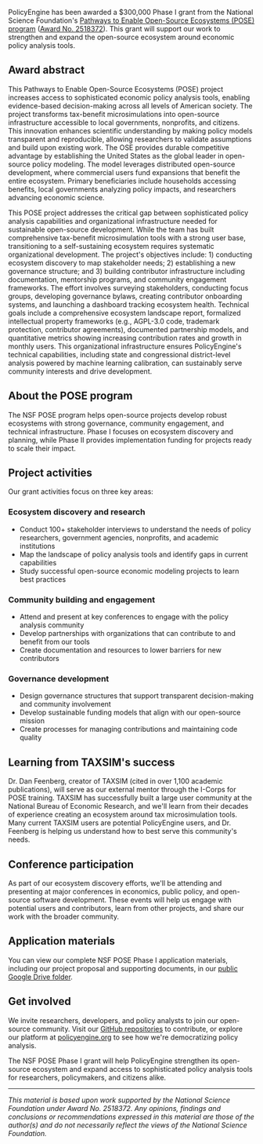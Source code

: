 PolicyEngine has been awarded a $300,000 Phase I grant from the National Science Foundation's [Pathways to Enable Open-Source Ecosystems (POSE) program](https://new.nsf.gov/funding/opportunities/pathways-enable-open-source-ecosystems-pose) ([Award No. 2518372](https://www.nsf.gov/awardsearch/showAward?AWD_ID=2518372)). This grant will support our work to strengthen and expand the open-source ecosystem around economic policy analysis tools.

## Award abstract

This Pathways to Enable Open-Source Ecosystems (POSE) project increases access to sophisticated economic policy analysis tools, enabling evidence-based decision-making across all levels of American society. The project transforms tax-benefit microsimulations into open-source infrastructure accessible to local governments, nonprofits, and citizens. This innovation enhances scientific understanding by making policy models transparent and reproducible, allowing researchers to validate assumptions and build upon existing work. The OSE provides durable competitive advantage by establishing the United States as the global leader in open-source policy modeling. The model leverages distributed open-source development, where commercial users fund expansions that benefit the entire ecosystem. Primary beneficiaries include households accessing benefits, local governments analyzing policy impacts, and researchers advancing economic science.

This POSE project addresses the critical gap between sophisticated policy analysis capabilities and organizational infrastructure needed for sustainable open-source development. While the team has built comprehensive tax-benefit microsimulation tools with a strong user base, transitioning to a self-sustaining ecosystem requires systematic organizational development. The project's objectives include: 1) conducting ecosystem discovery to map stakeholder needs; 2) establishing a new governance structure; and 3) building contributor infrastructure including documentation, mentorship programs, and community engagement frameworks. The effort involves surveying stakeholders, conducting focus groups, developing governance bylaws, creating contributor onboarding systems, and launching a dashboard tracking ecosystem health. Technical goals include a comprehensive ecosystem landscape report, formalized intellectual property frameworks (e.g., AGPL-3.0 code, trademark protection, contributor agreements), documented partnership models, and quantitative metrics showing increasing contribution rates and growth in monthly users. This organizational infrastructure ensures PolicyEngine's technical capabilities, including state and congressional district-level analysis powered by machine learning calibration, can sustainably serve community interests and drive development.

## About the POSE program

The NSF POSE program helps open-source projects develop robust ecosystems with strong governance, community engagement, and technical infrastructure. Phase I focuses on ecosystem discovery and planning, while Phase II provides implementation funding for projects ready to scale their impact.

## Project activities

Our grant activities focus on three key areas:

### Ecosystem discovery and research

- Conduct 100+ stakeholder interviews to understand the needs of policy researchers, government agencies, nonprofits, and academic institutions
- Map the landscape of policy analysis tools and identify gaps in current capabilities
- Study successful open-source economic modeling projects to learn best practices

### Community building and engagement

- Attend and present at key conferences to engage with the policy analysis community
- Develop partnerships with organizations that can contribute to and benefit from our tools
- Create documentation and resources to lower barriers for new contributors

### Governance development

- Design governance structures that support transparent decision-making and community involvement
- Develop sustainable funding models that align with our open-source mission
- Create processes for managing contributions and maintaining code quality

## Learning from TAXSIM's success

Dr. Dan Feenberg, creator of TAXSIM (cited in over 1,100 academic publications), will serve as our external mentor through the I-Corps for POSE training. TAXSIM has successfully built a large user community at the National Bureau of Economic Research, and we'll learn from their decades of experience creating an ecosystem around tax microsimulation tools. Many current TAXSIM users are potential PolicyEngine users, and Dr. Feenberg is helping us understand how to best serve this community's needs.

## Conference participation

As part of our ecosystem discovery efforts, we'll be attending and presenting at major conferences in economics, public policy, and open-source software development. These events will help us engage with potential users and contributors, learn from other projects, and share our work with the broader community.

## Application materials

You can view our complete NSF POSE Phase I application materials, including our project proposal and supporting documents, in our [public Google Drive folder](https://drive.google.com/drive/folders/1QzAXCGQJ-Z0Mn1OSx6qKMDJvEup7RKpH?usp=drive_link).

## Get involved

We invite researchers, developers, and policy analysts to join our open-source community. Visit our [GitHub repositories](https://github.com/PolicyEngine) to contribute, or explore our platform at [policyengine.org](https://policyengine.org) to see how we're democratizing policy analysis.

The NSF POSE Phase I grant will help PolicyEngine strengthen its open-source ecosystem and expand access to sophisticated policy analysis tools for researchers, policymakers, and citizens alike.

---

*This material is based upon work supported by the National Science Foundation under Award No. 2518372. Any opinions, findings and conclusions or recommendations expressed in this material are those of the author(s) and do not necessarily reflect the views of the National Science Foundation.*
